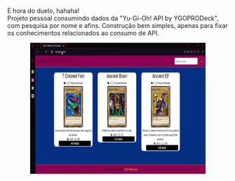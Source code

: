 É hora do duelo, hahaha!<br>
Projeto pessoal consumindo dados da "Yu-Gi-Oh! API by YGOPRODeck", com pesquisa por nome e afins. Construção bem simples, apenas para fixar os conhecimentos relacionados ao consumo de API.

<p align="center">
    <img width="400" height="300" src="/public/1661815830227.gif">
</p>
